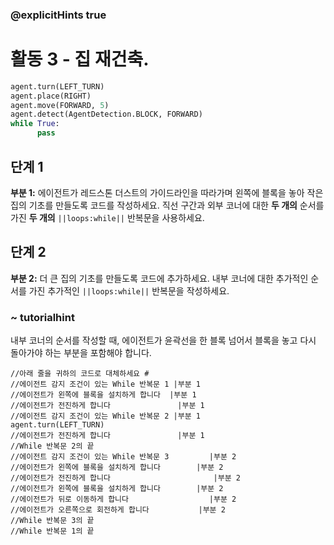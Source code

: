 ### @explicitHints true

# 활동 3 - 집 재건축.

```python
agent.turn(LEFT_TURN)
agent.place(RIGHT)
agent.move(FORWARD, 5)
agent.detect(AgentDetection.BLOCK, FORWARD) 
while True:
      pass
```

## 단계 1
**부분 1:** 에이전트가 레드스톤 더스트의 가이드라인을 따라가며 왼쪽에 블록을 놓아 작은 집의 기초를 만들도록 코드를 작성하세요.
직선 구간과 외부 코너에 대한 **두 개의** 순서를 가진 **두 개의** `||loops:while||` 반복문을 사용하세요.

## 단계 2
**부분 2:** 더 큰 집의 기초를 만들도록 코드에 추가하세요. 내부 코너에 대한 추가적인 순서를 가진 추가적인 `||loops:while||` 반복문을 작성하세요.
### ~ tutorialhint 
내부 코너의 순서를 작성할 때, 에이전트가 윤곽선을 한 블록 넘어서 블록을 놓고 다시 돌아가야 하는 부분을 포함해야 합니다.

```template
//아래 줄을 귀하의 코드로 대체하세요 #    
//에이전트 감지 조건이 있는 While 반복문 1 |부분 1
//에이전트가 왼쪽에 블록을 설치하게 합니다  |부분 1       
//에이전트가 전진하게 합니다               |부분 1 
//에이전트 감지 조건이 있는 While 반복문 2 |부분 1
agent.turn(LEFT_TURN)
//에이전트가 전진하게 합니다               |부분 1
//While 반복문 2의 끝
//에이전트 감지 조건이 있는 While 반복문 3         |부분 2
//에이전트가 왼쪽에 블록을 설치하게 합니다        |부분 2        
//에이전트가 전진하게 합니다                       |부분 2
//에이전트가 왼쪽에 블록을 설치하게 합니다        |부분 2        
//에이전트가 뒤로 이동하게 합니다                  |부분 2
//에이전트가 오른쪽으로 회전하게 합니다           |부분 2                 
//While 반복문 3의 끝
//While 반복문 1의 끝                        
```